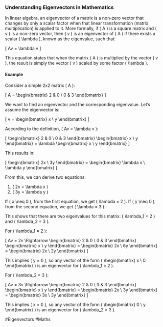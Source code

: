 ### Understanding Eigenvectors in Mathematics

In linear algebra, an eigenvector of a matrix is a non-zero vector that changes by only a scalar factor when that linear transformation (matrix multiplication) is applied to it. More formally, if \( A \) is a square matrix and \( v \) is a non-zero vector, then \( v \) is an eigenvector of \( A \) if there exists a scalar \( \lambda \), known as the eigenvalue, such that:

\[ Av = \lambda v \]

This equation states that when the matrix \( A \) is multiplied by the vector \( v \), the result is simply the vector \( v \) scaled by some factor \( \lambda \).

#### Example

Consider a simple 2x2 matrix \( A \):

\[ A = \begin{bmatrix} 2 & 0 \\ 0 & 3 \end{bmatrix} \]

We want to find an eigenvector and the corresponding eigenvalue. Let’s assume the eigenvector is:

\[ v = \begin{bmatrix} x \\ y \end{bmatrix} \]

According to the definition, \( Av = \lambda v \):

\[ \begin{bmatrix} 2 & 0 \\ 0 & 3 \end{bmatrix} \begin{bmatrix} x \\ y \end{bmatrix} = \lambda \begin{bmatrix} x \\ y \end{bmatrix} \]

This results in:

\[ \begin{bmatrix} 2x \\ 3y \end{bmatrix} = \begin{bmatrix} \lambda x \\ \lambda y \end{bmatrix} \]

From this, we can derive two equations:

1. \( 2x = \lambda x \)
2. \( 3y = \lambda y \)

If \( x \neq 0 \), from the first equation, we get \( \lambda = 2 \). If \( y \neq 0 \), from the second equation, we get \( \lambda = 3 \).

This shows that there are two eigenvalues for this matrix: \( \lambda_1 = 2 \) and \( \lambda_2 = 3 \).

For \( \lambda_1 = 2 \):

\[ Av = 2v \Rightarrow \begin{bmatrix} 2 & 0 \\ 0 & 3 \end{bmatrix} \begin{bmatrix} x \\ y \end{bmatrix} = \begin{bmatrix} 2x \\ 6y \end{bmatrix} = \begin{bmatrix} 2x \\ 2y \end{bmatrix} \]

This implies \( y = 0 \), so any vector of the form \( \begin{bmatrix} x \\ 0 \end{bmatrix} \) is an eigenvector for \( \lambda_1 = 2 \).

For \( \lambda_2 = 3 \):

\[ Av = 3v \Rightarrow \begin{bmatrix} 2 & 0 \\ 0 & 3 \end{bmatrix} \begin{bmatrix} x \\ y \end{bmatrix} = \begin{bmatrix} 2x \\ 3y \end{bmatrix} = \begin{bmatrix} 3x \\ 3y \end{bmatrix} \]

This implies \( x = 0 \), so any vector of the form \( \begin{bmatrix} 0 \\ y \end{bmatrix} \) is an eigenvector for \( \lambda_2 = 3 \).

#Eigenvectors #Maths